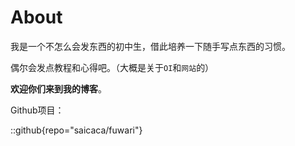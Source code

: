 # About

我是一个不怎么会发东西的初中生，借此培养一下随手写点东西的习惯。

偶尔会发点教程和心得吧。（大概是关于`OI`和`网站`的）

**欢迎你们来到我的博客**。

Github项目：

::github{repo="saicaca/fuwari"}

> 